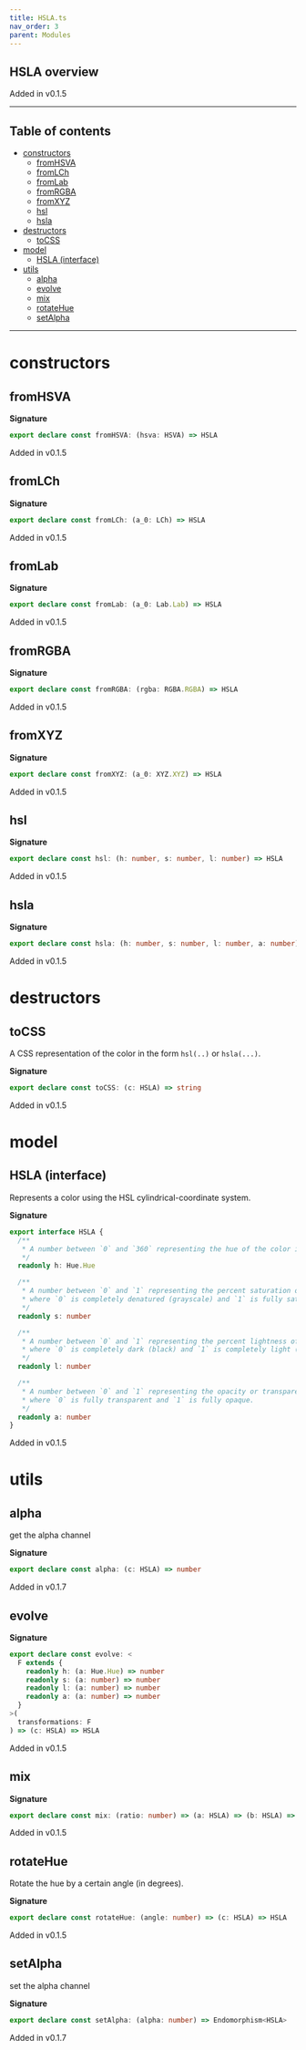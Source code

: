 ```yaml
---
title: HSLA.ts
nav_order: 3
parent: Modules
---
```


## HSLA overview

Added in v0.1.5

---

<h2 class="text-delta">Table of contents</h2>

- [constructors](#constructors)
  - [fromHSVA](#fromhsva)
  - [fromLCh](#fromlch)
  - [fromLab](#fromlab)
  - [fromRGBA](#fromrgba)
  - [fromXYZ](#fromxyz)
  - [hsl](#hsl)
  - [hsla](#hsla)
- [destructors](#destructors)
  - [toCSS](#tocss)
- [model](#model)
  - [HSLA (interface)](#hsla-interface)
- [utils](#utils)
  - [alpha](#alpha)
  - [evolve](#evolve)
  - [mix](#mix)
  - [rotateHue](#rotatehue)
  - [setAlpha](#setalpha)

---

# constructors

## fromHSVA

**Signature**

```ts
export declare const fromHSVA: (hsva: HSVA) => HSLA
```

Added in v0.1.5

## fromLCh

**Signature**

```ts
export declare const fromLCh: (a_0: LCh) => HSLA
```

Added in v0.1.5

## fromLab

**Signature**

```ts
export declare const fromLab: (a_0: Lab.Lab) => HSLA
```

Added in v0.1.5

## fromRGBA

**Signature**

```ts
export declare const fromRGBA: (rgba: RGBA.RGBA) => HSLA
```

Added in v0.1.5

## fromXYZ

**Signature**

```ts
export declare const fromXYZ: (a_0: XYZ.XYZ) => HSLA
```

Added in v0.1.5

## hsl

**Signature**

```ts
export declare const hsl: (h: number, s: number, l: number) => HSLA
```

Added in v0.1.5

## hsla

**Signature**

```ts
export declare const hsla: (h: number, s: number, l: number, a: number) => HSLA
```

Added in v0.1.5

# destructors

## toCSS

A CSS representation of the color in the form `hsl(..)` or `hsla(...)`.

**Signature**

```ts
export declare const toCSS: (c: HSLA) => string
```

Added in v0.1.5

# model

## HSLA (interface)

Represents a color using the HSL cylindrical-coordinate system.

**Signature**

```ts
export interface HSLA {
  /**
   * A number between `0` and `360` representing the hue of the color in degrees.
   */
  readonly h: Hue.Hue

  /**
   * A number between `0` and `1` representing the percent saturation of the color
   * where `0` is completely denatured (grayscale) and `1` is fully saturated (full color).
   */
  readonly s: number

  /**
   * A number between `0` and `1` representing the percent lightness of the color
   * where `0` is completely dark (black) and `1` is completely light (white).
   */
  readonly l: number

  /**
   * A number between `0` and `1` representing the opacity or transparency of the color
   * where `0` is fully transparent and `1` is fully opaque.
   */
  readonly a: number
}
```

Added in v0.1.5

# utils

## alpha

get the alpha channel

**Signature**

```ts
export declare const alpha: (c: HSLA) => number
```

Added in v0.1.7

## evolve

**Signature**

```ts
export declare const evolve: <
  F extends {
    readonly h: (a: Hue.Hue) => number
    readonly s: (a: number) => number
    readonly l: (a: number) => number
    readonly a: (a: number) => number
  }
>(
  transformations: F
) => (c: HSLA) => HSLA
```

Added in v0.1.5

## mix

**Signature**

```ts
export declare const mix: (ratio: number) => (a: HSLA) => (b: HSLA) => HSLA
```

Added in v0.1.5

## rotateHue

Rotate the hue by a certain angle (in degrees).

**Signature**

```ts
export declare const rotateHue: (angle: number) => (c: HSLA) => HSLA
```

Added in v0.1.5

## setAlpha

set the alpha channel

**Signature**

```ts
export declare const setAlpha: (alpha: number) => Endomorphism<HSLA>
```

Added in v0.1.7
